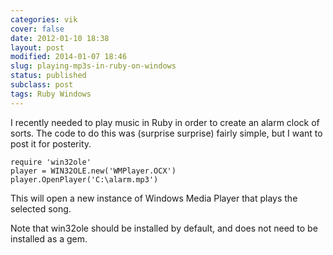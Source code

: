 ```yaml
---
categories: vik
cover: false
date: 2012-01-10 18:38
layout: post
modified: 2014-01-07 18:46
slug: playing-mp3s-in-ruby-on-windows
status: published
subclass: post
tags: Ruby Windows
---
```


I recently needed to play music in Ruby in order to create an alarm clock of
sorts. The code to do this was (surprise surprise) fairly simple, but I want
to post it for posterity.

    
    
      
    require 'win32ole'  
    player = WIN32OLE.new('WMPlayer.OCX')  
    player.OpenPlayer('C:\alarm.mp3')  
    

This will open a new instance of Windows Media Player that plays the selected
song.  
  
Note that win32ole should be installed by default, and does not need to be
installed as a gem.